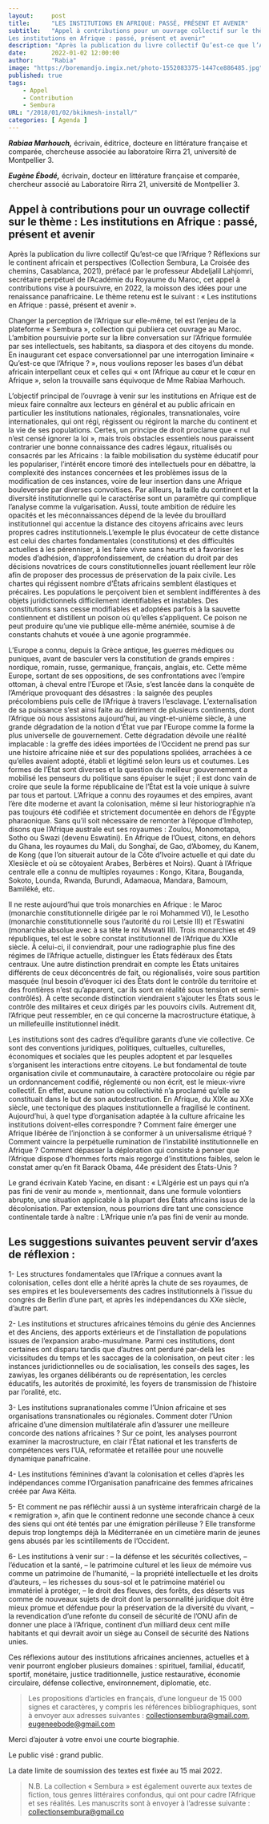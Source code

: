 ```yaml
---
layout:     post 
title:      "LES INSTITUTIONS EN AFRIQUE: PASSÉ, PRÉSENT ET AVENIR"
subtitle:   "Appel à contributions pour un ouvrage collectif sur le thème : 
Les institutions en Afrique : passé, présent et avenir"
description: "Après la publication du livre collectif Qu’est-ce que l’Afrique ? Réflexions sur le continent africain et perspectives (Collection Sembura, La Croisée des chemins, Casablanca, 2021), préfacé par le professeur Abdeljalil Lahjomri, secrétaire perpétuel de l’Académie du Royaume du Maroc, cet appel à contributions vise à poursuivre, en 2022, la moisson des idées pour une renaissance panafricaine."
date:       2022-01-02 12:00:00
author:     "Rabia"
image: "https://boremandjo.imgix.net/photo-1552083375-1447ce886485.jpg"
published: true
tags:
    - Appel 
    - Contribution
    - Sembura
URL: "/2018/01/02/bkikmesh-install/"
categories: [ Agenda ]
---
```



**_Rabiaa Marhouch,_** écrivain, éditrice, docteure en littérature française et comparée, chercheuse associée au laboratoire Rirra 21, université de Montpellier 3.

**_Eugène Ébodé,_** écrivain, docteur en littérature française et comparée, chercheur associé au Laboratoire Rirra 21, université de Montpellier 3.

## Appel à contributions pour un ouvrage collectif sur le thème : Les institutions en Afrique : passé, présent et avenir

Après la publication du livre collectif Qu’est-ce que l’Afrique ? Réflexions sur le continent 
africain et perspectives (Collection Sembura, La Croisée des chemins, Casablanca, 2021), préfacé par le professeur Abdeljalil Lahjomri, secrétaire perpétuel de l’Académie du Royaume du Maroc, cet appel à contributions vise à poursuivre, en 2022, la moisson des idées pour une renaissance panafricaine. Le thème retenu est le suivant : « Les institutions en Afrique : passé, présent et avenir ».

Changer la perception de l’Afrique sur elle-même, tel est l’enjeu de la plateforme « Sembura », 
collection qui publiera cet ouvrage au Maroc. L’ambition poursuivie porte sur la libre conversation sur l’Afrique formulée par ses intellectuels, ses habitants, sa diaspora et des citoyens du monde. En inaugurant cet espace conversationnel par une interrogation liminaire « Qu’est-ce que l’Afrique ? », nous voulions reposer les bases d’un débat africain interpellant ceux et celles qui « ont l’Afrique au cœur et le cœur en Afrique », selon la trouvaille sans équivoque de Mme Rabiaa Marhouch.


L’objectif principal de l’ouvrage à venir sur les institutions en Afrique est de mieux faire 
connaître aux lecteurs en général et au public africain en particulier les institutions nationales, régionales, transnationales, voire internationales, qui ont régi, régissent ou régiront la marche du continent et la vie de ses populations. Certes, un principe de droit proclame que « nul n’est censé ignorer la loi », mais trois obstacles essentiels nous paraissent contrarier une bonne connaissance des cadres légaux, ritualisés ou consacrés par les Africains : la faible mobilisation du système éducatif pour les populariser, l’intérêt encore timoré des intellectuels pour en débattre, la complexité des instances concernées et les problèmes issus de la modification de ces instances, voire de leur insertion dans une Afrique bouleversée par diverses convoitises. Par ailleurs, la taille du continent et la diversité institutionnelle qui le caractérise sont un paramètre qui complique l’analyse comme la vulgarisation. Aussi, toute ambition de réduire les opacités et les méconnaissances dépend de la levée du brouillard 
institutionnel qui accentue la distance des citoyens africains avec leurs propres cadres institutionnels.L’exemple le plus évocateur de cette distance est celui des chartes fondamentales (constitutions) et des difficultés actuelles à les pérenniser, à les faire vivre sans heurts et à favoriser les modes d’adhésion, d’approfondissement, de création du droit par des décisions novatrices de cours constitutionnelles jouant réellement leur rôle afin de proposer des processus de préservation de la paix civile. Les chartes qui régissent nombre d’États africains semblent élastiques et précaires. Les populations le perçoivent bien 
et semblent indifférentes à des objets juridictionnels difficilement identifiables et instables. Des constitutions sans cesse modifiables et adoptées parfois à la sauvette contiennent et distillent un poison où qu’elles s’appliquent. Ce poison ne peut produire qu’une vie publique elle-même anémiée, soumise à de constants chahuts et vouée à une agonie programmée. 

L’Europe a connu, depuis la Grèce antique, les guerres médiques ou puniques, avant de basculer 
vers la constitution de grands empires : nordique, romain, russe, germanique, français, anglais, etc. Cette même Europe, sortant de ses oppositions, de ses confrontations avec l’empire ottoman, à cheval entre l’Europe et l’Asie, s’est lancée dans la conquête de l’Amérique provoquant des désastres : la saignée des peuples précolombiens puis celle de l’Afrique à travers l’esclavage. L’externalisation de sa puissance s’est ainsi faite au détriment de plusieurs continents, dont l’Afrique où nous assistons aujourd’hui, au vingt-et-unième siècle, à une grande dégradation de la notion d’État vue par l’Europe comme la forme la plus universelle de gouvernement. Cette dégradation dévoile une réalité implacable : la greffe des idées importées de l’Occident ne prend pas sur une histoire africaine niée et sur des populations spoliées, arrachées à ce qu’elles avaient adopté, établi et légitimé selon leurs us et coutumes. Les formes de l’État sont diverses et la question du meilleur gouvernement a mobilisé les penseurs du politique sans épuiser le sujet ; il est donc vain de croire que seule la forme républicaine de l’État est la 
voie unique à suivre par tous et partout. L’Afrique a connu des royaumes et des empires, avant l’ère dite moderne et avant la colonisation, même si leur historiographie n’a pas toujours été codifiée et strictement documentée en dehors de l’Égypte pharaonique. Sans qu’il soit nécessaire de remonter à l’époque d’Imhotep, disons que l’Afrique australe eut ses royaumes : Zoulou, Monomotapa, Sotho ou Swazi (devenu Eswatini). En Afrique de l’Ouest, citons, en dehors du Ghana, les royaumes du Mali, du Songhaï, de Gao, d’Abomey, du Kanem, de Kong (que l’on situerait autour de la Côte d’Ivoire actuelle et qui date du XIesiècle et où se côtoyaient Arabes, Berbères et Noirs). Quant à l’Afrique centrale elle a connu de multiples royaumes : Kongo, Kitara, Bouganda, Sokoto, Lounda, Rwanda, Burundi, Adamaoua, Mandara, Bamoum, Bamiléké, etc. 

Il ne reste aujourd’hui que trois monarchies en Afrique : le Maroc (monarchie constitutionnelle 
dirigée par le roi Mohammed VI), le Lesotho (monarchie constitutionnelle sous l’autorité du roi
Letsie III) et l’Eswatini (monarchie absolue avec à sa tête le roi Mswati III). Trois monarchies et 49 républiques, tel est le sobre constat institutionnel de l’Afrique du XXIe siècle. À celui-ci, il conviendrait, pour une radiographie plus fine des régimes de l’Afrique actuelle, distinguer les États fédéraux des États centraux. Une autre distinction prendrait en compte les États unitaires différents de ceux déconcentrés de fait, ou régionalisés, voire sous partition masquée (nul besoin d’évoquer ici des États dont le contrôle du territoire et des frontières n’est qu’apparent, car ils sont en réalité sous tension et semi-contrôlés). À cette seconde distinction viendraient s’ajouter les États sous le contrôle des militaires et ceux dirigés par les pouvoirs civils. Autrement dit, l’Afrique peut ressembler, en ce qui concerne la macrostructure étatique, à un millefeuille institutionnel inédit.

Les institutions sont des cadres d’équilibre garants d’une vie collective. Ce sont des conventions juridiques, politiques, cultuelles, culturelles, économiques et sociales que les peuples adoptent et par lesquelles s’organisent les interactions entre citoyens. Le but fondamental de toute organisation civile et communautaire, à caractère protocolaire ou régie par un ordonnancement codifié, réglementé ou non écrit, est le mieux-vivre collectif. En effet, aucune nation ou collectivité n’a proclamé qu’elle se constituait dans le but de son autodestruction. En Afrique, du XIXe au XXe siècle, une tectonique des plaques institutionnelle a fragilisé le continent. Aujourd’hui, à quel type d’organisation adaptée à la culture africaine les institutions doivent-elles correspondre ? Comment faire émerger une Afrique libérée de l’injonction à se conformer à un universalisme étriqué ? Comment vaincre la perpétuelle 
rumination de l’instabilité institutionnelle en Afrique ? Comment dépasser la déploration qui consiste à penser que l’Afrique dispose d’hommes forts mais regorge d’institutions faibles, selon le constat amer qu’en fit Barack Obama, 44e président des États-Unis ? 

Le grand écrivain Kateb Yacine, en disant : « L’Algérie est un pays qui n’a pas fini de venir au 
monde », mentionnait, dans une formule volontiers abrupte, une situation applicable à la plupart des États africains issus de la décolonisation. Par extension, nous pourrions dire tant une conscience continentale tarde à naître : L’Afrique unie n’a pas fini de venir au monde.

## Les suggestions suivantes peuvent servir d’axes de réflexion : 

1- Les structures fondamentales que l’Afrique a connues avant la colonisation, celles dont elle a hérité après la chute de ses royaumes, de ses empires et les bouleversements des cadres 
institutionnels à l’issue du congrès de Berlin d’une part, et après les indépendances du 
XXe siècle, d’autre part.

2- Les institutions et structures africaines témoins du génie des Anciennes et des Anciens, des 
apports extérieurs et de l’installation de populations issues de l’expansion arabo-musulmane. Parmi ces institutions, dont certaines ont disparu tandis que d’autres ont perduré par-delà les 
vicissitudes du temps et les saccages de la colonisation, on peut citer : les instances 
juridictionnelles ou de socialisation, les conseils des sages, les zawiyas, les organes délibérants ou de représentation, les cercles éducatifs, les autorités de proximité, les foyers de transmission de l’histoire par l’oralité, etc.

3- Les institutions supranationales comme l’Union africaine et ses organisations transnationales 
ou régionales. Comment doter l’Union africaine d’une dimension multilatérale afin d’assurer 
une meilleure concorde des nations africaines ? Sur ce point, les analyses pourront examiner la 
macrostructure, en clair l’État national et les transferts de compétences vers l’UA, reformatée 
et retaillée pour une nouvelle dynamique panafricaine.

4- Les institutions féminines d’avant la colonisation et celles d’après les indépendances comme 
l’Organisation panafricaine des femmes africaines créée par Awa Kéita.

5- Et comment ne pas réfléchir aussi à un système interafricain chargé de la « remigration », afin que le continent redonne une seconde chance à ceux des siens qui ont été tentés par une 
émigration périlleuse ? Elle transforme depuis trop longtemps déjà la Méditerranée en un 
cimetière marin de jeunes gens abusés par les scintillements de l’Occident.

6- Les institutions à venir sur : 
  – la défense et les sécurités collectives,
  – l’éducation et la santé,
  – le patrimoine culturel et les lieux de mémoire vus comme un patrimoine de l’humanité,
  – la propriété intellectuelle et les droits d’auteurs,
  – les richesses du sous-sol et le patrimoine matériel ou immatériel à protéger,
  – le droit des fleuves, des forêts, des déserts vus comme de nouveaux sujets de droit dont la 
personnalité juridique doit être mieux promue et défendue pour la préservation de la diversité 
du vivant,
  – la revendication d’une refonte du conseil de sécurité de l’ONU afin de donner une place à 
l’Afrique, continent d’un milliard deux cent mille habitants et qui devrait avoir un siège au 
Conseil de sécurité des Nations unies.

Ces réflexions autour des institutions africaines anciennes, actuelles et à venir pourront englober plusieurs domaines : spirituel, familial, éducatif, sportif, monétaire, justice traditionnelle, justice restaurative, économie circulaire, défense collective, environnement, diplomatie, etc.


> Les propositions d’articles en français, d’une longueur de 15 000 signes et caractères, y compris les références bibliographiques, sont à envoyer aux adresses suivantes :
collectionsembura@gmail.com, eugeneebode@gmail.com

Merci d’ajouter à votre envoi une courte biographie. 

Le public visé : grand public. 

La date limite de soumission des textes est fixée au 15 mai 2022.

> N.B. La collection « Sembura » est également ouverte aux textes de fiction, tous genres littéraires confondus, qui ont pour cadre l’Afrique et ses réalités. Les manuscrits sont à envoyer à l’adresse suivante : collectionsembura@gmail.co



